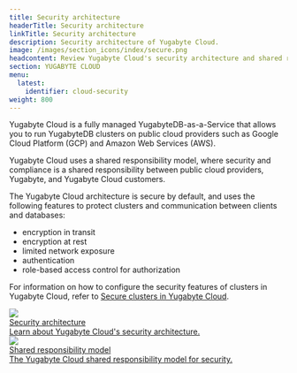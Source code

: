 ```yaml
---
title: Security architecture
headerTitle: Security architecture
linkTitle: Security architecture
description: Security architecture of Yugabyte Cloud.
image: /images/section_icons/index/secure.png
headcontent: Review Yugabyte Cloud's security architecture and shared responsibility model.
section: YUGABYTE CLOUD
menu:
  latest:
    identifier: cloud-security
weight: 800
---
```


Yugabyte Cloud is a fully managed YugabyteDB-as-a-Service that allows you to run YugabyteDB clusters on public cloud providers such as Google Cloud Platform (GCP) and Amazon Web Services (AWS).

Yugabyte Cloud uses a shared responsibility model, where security and compliance is a shared responsibility between public cloud providers, Yugabyte, and Yugabyte Cloud customers.

The Yugabyte Cloud architecture is secure by default, and uses the following features to protect clusters and communication between clients and databases:

- encryption in transit
- encryption at rest
- limited network exposure
- authentication
- role-based access control for authorization

For information on how to configure the security features of clusters in Yugabyte Cloud, refer to [Secure clusters in Yugabyte Cloud](../cloud-secure-clusters/).

<div class="row">
  <div class="col-12 col-md-6 col-lg-12 col-xl-6">
    <a class="section-link icon-offset" href="cloud-security-features/">
      <div class="head">
        <img class="icon" src="/images/section_icons/secure/checklist.png" aria-hidden="true" />
        <div class="title">Security architecture</div>
      </div>
      <div class="body">
        Learn about Yugabyte Cloud's security architecture.
      </div>
    </a>
  </div>

  <div class="col-12 col-md-6 col-lg-12 col-xl-6">
    <a class="section-link icon-offset" href="shared-responsibility/">
      <div class="head">
        <img class="icon" src="/images/section_icons/secure/grant-permissions.png" aria-hidden="true" />
        <div class="title">Shared responsibility model</div>
      </div>
      <div class="body">
        The Yugabyte Cloud shared responsibility model for security.
      </div>
    </a>
  </div>

</div>

